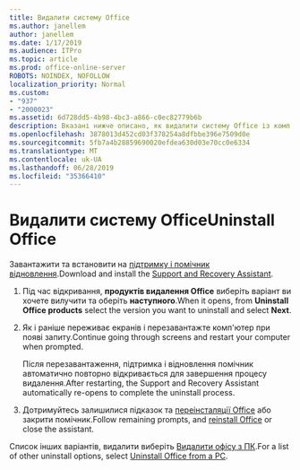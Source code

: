 ```yaml
---
title: Видалити систему Office
ms.author: janellem
author: janellem
ms.date: 1/17/2019
ms.audience: ITPro
ms.topic: article
ms.prod: office-online-server
ROBOTS: NOINDEX, NOFOLLOW
localization_priority: Normal
ms.custom:
- "937"
- "2000023"
ms.assetid: 6d728dd5-4b98-4bc3-a866-c0ec82779b6b
description: Вказані нижче описано, як видалити систему Office із комп'ютера.
ms.openlocfilehash: 3878013d452cd03f378254a8dfbbe396e7509d0e
ms.sourcegitcommit: 5fb7a4b28859690020efdea630d03e70cc0e6334
ms.translationtype: MT
ms.contentlocale: uk-UA
ms.lasthandoff: 06/28/2019
ms.locfileid: "35366410"
---
```

# <a name="uninstall-office"></a><span data-ttu-id="4ac67-103">Видалити систему Office</span><span class="sxs-lookup"><span data-stu-id="4ac67-103">Uninstall Office</span></span>

<span data-ttu-id="4ac67-104">Завантажити та встановити на [підтримку і помічник відновлення](https://aka.ms/SARA-OfficeUninstall-Alchemy).</span><span class="sxs-lookup"><span data-stu-id="4ac67-104">Download and install the [Support and Recovery Assistant](https://aka.ms/SARA-OfficeUninstall-Alchemy).</span></span>
  
1. <span data-ttu-id="4ac67-105">Під час відкривання, **продуктів видалення Office** виберіть варіант ви хочете вилучити та оберіть **наступного**.</span><span class="sxs-lookup"><span data-stu-id="4ac67-105">When it opens, from **Uninstall Office products** select the version you want to uninstall and select **Next**.</span></span>

2. <span data-ttu-id="4ac67-106">Як і раніше переживає екранів і перезавантажте комп'ютер при появі запиту.</span><span class="sxs-lookup"><span data-stu-id="4ac67-106">Continue going through screens and restart your computer when prompted.</span></span>

    <span data-ttu-id="4ac67-107">Після перезавантаження, підтримка і відновлення помічник автоматично повторно відкривається для завершення процесу видалення.</span><span class="sxs-lookup"><span data-stu-id="4ac67-107">After restarting, the Support and Recovery Assistant automatically re-opens to complete the uninstall process.</span></span>

3. <span data-ttu-id="4ac67-108">Дотримуйтесь залишилися підказок та [переінсталяції Office](https://portal.office.com/OLS/MySoftware.aspx) або закрити помічник.</span><span class="sxs-lookup"><span data-stu-id="4ac67-108">Follow remaining prompts, and [reinstall Office](https://portal.office.com/OLS/MySoftware.aspx) or close the assistant.</span></span>

<span data-ttu-id="4ac67-109">Список інших варіантів, видалити виберіть [Видалити офісу з ПК](https://support.office.com/article/9dd49b83-264a-477a-8fcc-2fdf5dbf61d8?wt.mc_id=Alchemy_ClientDIA).</span><span class="sxs-lookup"><span data-stu-id="4ac67-109">For a list of other uninstall options, select [Uninstall Office from a PC](https://support.office.com/article/9dd49b83-264a-477a-8fcc-2fdf5dbf61d8?wt.mc_id=Alchemy_ClientDIA).</span></span>
  